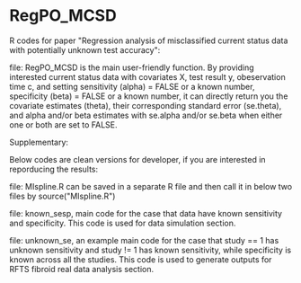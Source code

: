 # RegPO_MCSD
R codes for paper "Regression analysis of  misclassified current status data with potentially unknown test accuracy":

file: RegPO_MCSD is the main user-friendly function. By providing interested current status data with covariates X, test result y, obeservation time c, and setting sensitivity (alpha) = FALSE or a known number, specificity (beta) = FALSE or a known number, it can directly return you the covariate estimates (theta), their corresponding standard error (se.theta), and alpha and/or beta estimates with se.alpha and/or se.beta when either one or both are set to FALSE.  





Supplementary:

Below codes are clean versions for developer, if you are interested in reporducing the results:

file: MIspline.R can be saved in a separate R file and then call it in below two files by source("MIspline.R")

file: known_sesp, main code for the case that data have known sensitivity and specificity. This code is used for data simulation section. 

file: unknown_se, an example main code for the case that study == 1 has unknown sensitivity and study != 1 has known sensitivity, while specificity is known across all the studies. This code is used to generate outputs for RFTS fibroid real data analysis section.
